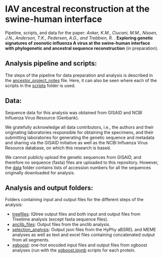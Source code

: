 
# IAV ancestral reconstruction at the swine-human interface

Pipeline, scripts, and data for the paper:
_Anker, K.M., Ciucani, M.M., Nissen, J.N., Anderson, T.K., Pedersen, A.G., and Trebbien, R._ . **Exploring genetic signatures of zoonotic influenza A virus at the swine-human interface with phylogenetic and ancestral sequence reconstruction** (in preparation).


## Analysis pipeline and scripts:
The steps of the pipeline for data preparation and analysis is described in the [ancestor_project_notes](https://github.com/KMAnker/IAV_ancestral_reconstruction/blob/main/ancestor_project_notes.sh) file.
Here, it can also be seen where each of the scripts in the [scripts](https://github.com/KMAnker/IAV_ancestral_reconstruction/tree/main/scripts) folder is used.


## Data:
Sequence data for this analysis was obtained from GISAID and NCBI Influenza Virus Resource (Genbank).

We gratefully acknowledge all data contributors, i.e., the authors and their originating laboratories responsible for obtaining the specimens, and their submitting laboratories for generating the genetic sequence and metadata and sharing via the GISAID initiative as well as the NCBI Influenza Virus Resource database, on which this research is based.


We cannot publicly upload the genetic sequences from GISAID, and therefore no sequence (fasta) files are uploaded to this repository. However, the [data](https://github.com/KMAnker/IAV_ancestral_reconstruction/tree/main/data) folder contains lists of accession numbers for all the sequences originally downloaded for analysis.


## Analysis and output folders:
Folders containing input and output files for the different steps of the analysis:
- [treefiles](https://github.com/KMAnker/IAV_ancestral_reconstruction/tree/main/treefiles): IQtree output files and both input and output files from Treetime analysis (except fasta sequence files).
- [anclib_files](https://github.com/KMAnker/IAV_ancestral_reconstruction/tree/main/anclib_files): Output files from the anclib analysis.
- [selection_analysis](https://github.com/KMAnker/IAV_ancestral_reconstruction/tree/main/selection_analysis): Output json files from the HyPhy aBSREL and MEME analyses as well as text and excel files containing concatenated output from all segments.
- [xgboost](https://github.com/KMAnker/IAV_ancestral_reconstruction/tree/main/xgboost): one-hot encoded input files and output files from xgboost analyses (run with the [xgboost.ipynb](https://github.com/KMAnker/IAV_ancestral_reconstruction/blob/main/scripts/h1_xgboost.ipynb) scripts for each protein.
